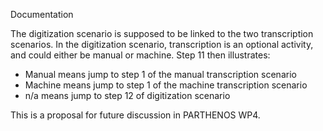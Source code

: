 Documentation 

The digitization scenario is supposed to be linked to the two transcription scenarios. 
In the digitization scenario, transcription is an optional activity, and could either be manual or machine.
Step 11 then illustrates:

- Manual means jump to step 1 of the manual transcription scenario
- Machine means jump to step 1 of the machine transcription scenario
- n/a means jump to step 12 of digitization scenario

This is a proposal for future discussion in PARTHENOS WP4. 
